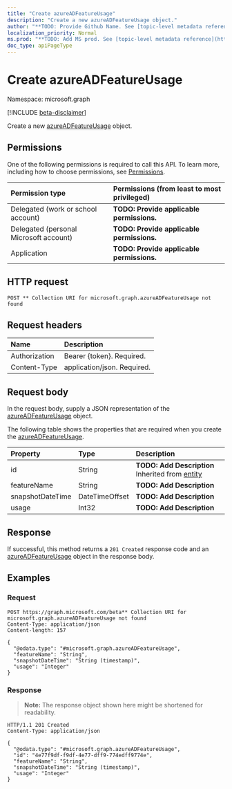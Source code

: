 ```yaml
---
title: "Create azureADFeatureUsage"
description: "Create a new azureADFeatureUsage object."
author: "**TODO: Provide Github Name. See [topic-level metadata reference](https://msgo.azurewebsites.net/add/document/guidelines/metadata.html#topic-level-metadata)**"
localization_priority: Normal
ms.prod: "**TODO: Add MS prod. See [topic-level metadata reference](https://msgo.azurewebsites.net/add/document/guidelines/metadata.html#topic-level-metadata)**"
doc_type: apiPageType
---
```


# Create azureADFeatureUsage
Namespace: microsoft.graph

[!INCLUDE [beta-disclaimer](../../includes/beta-disclaimer.md)]

Create a new [azureADFeatureUsage](../resources/azureadfeatureusage.md) object.

## Permissions
One of the following permissions is required to call this API. To learn more, including how to choose permissions, see [Permissions](/graph/permissions-reference).

|Permission type|Permissions (from least to most privileged)|
|:---|:---|
|Delegated (work or school account)|**TODO: Provide applicable permissions.**|
|Delegated (personal Microsoft account)|**TODO: Provide applicable permissions.**|
|Application|**TODO: Provide applicable permissions.**|

## HTTP request

<!-- {
  "blockType": "ignored"
}
-->
``` http
POST ** Collection URI for microsoft.graph.azureADFeatureUsage not found
```

## Request headers
|Name|Description|
|:---|:---|
|Authorization|Bearer {token}. Required.|
|Content-Type|application/json. Required.|

## Request body
In the request body, supply a JSON representation of the [azureADFeatureUsage](../resources/azureadfeatureusage.md) object.

The following table shows the properties that are required when you create the [azureADFeatureUsage](../resources/azureadfeatureusage.md).

|Property|Type|Description|
|:---|:---|:---|
|id|String|**TODO: Add Description** Inherited from [entity](../resources/entity.md)|
|featureName|String|**TODO: Add Description**|
|snapshotDateTime|DateTimeOffset|**TODO: Add Description**|
|usage|Int32|**TODO: Add Description**|



## Response

If successful, this method returns a `201 Created` response code and an [azureADFeatureUsage](../resources/azureadfeatureusage.md) object in the response body.

## Examples

### Request
<!-- {
  "blockType": "request",
  "name": "create_azureadfeatureusage_from_"
}
-->
``` http
POST https://graph.microsoft.com/beta** Collection URI for microsoft.graph.azureADFeatureUsage not found
Content-Type: application/json
Content-length: 157

{
  "@odata.type": "#microsoft.graph.azureADFeatureUsage",
  "featureName": "String",
  "snapshotDateTime": "String (timestamp)",
  "usage": "Integer"
}
```


### Response
>**Note:** The response object shown here might be shortened for readability.
<!-- {
  "blockType": "response",
  "truncated": true,
  "@odata.type": "microsoft.graph.azureADFeatureUsage"
}
-->
``` http
HTTP/1.1 201 Created
Content-Type: application/json

{
  "@odata.type": "#microsoft.graph.azureADFeatureUsage",
  "id": "4e77f9df-f9df-4e77-dff9-774edff9774e",
  "featureName": "String",
  "snapshotDateTime": "String (timestamp)",
  "usage": "Integer"
}
```

